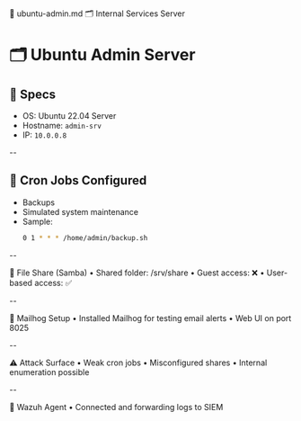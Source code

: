 📂 ubuntu-admin.md
🗂️ Internal Services Server
# 🗂️ Ubuntu Admin Server

## 🔧 Specs
- OS: Ubuntu 22.04 Server
- Hostname: `admin-srv`
- IP: `10.0.0.8`

--

## 🔁 Cron Jobs Configured
- Backups
- Simulated system maintenance
- Sample:
   ```bash
   0 1 * * * /home/admin/backup.sh

--

📁 File Share (Samba)
•	Shared folder: /srv/share
•	Guest access: ❌
•	User-based access: ✅

--

📧 Mailhog Setup
•	Installed Mailhog for testing email alerts
•	Web UI on port 8025

--

⚠️ Attack Surface
•	Weak cron jobs
•	Misconfigured shares
•	Internal enumeration possible

--

📡 Wazuh Agent
•	Connected and forwarding logs to SIEM
